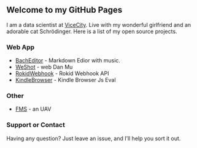 ## Welcome to my GitHub Pages

I am a data scientist at [ViceCity](https://vice.city).
Live with my wonderful girlfriend and an adorable cat Schrödinger.
Here is a list of my open source projects.

### Web App

- [BachEditor](https://app.integ.ml/bacheditor) - Markdown Edior with music.
- [WeShot](https://app.integ.ml/weshot) - web Dan Mu
- [RokidWebhook](https://app.integ.ml/rokid) - Rokid Webhook API
- [KindleBrowser](https://app.integ.ml/kindle) - Kindle Browser Js Eval

### Other

- [FMS]() - an UAV

### Support or Contact

Having any question? Just leave an issue, and I’ll help you sort it out.
